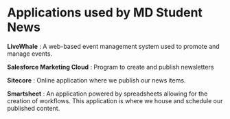 

# **Applications used by MD Student News**

**LiveWhale** 
: A web-based event management system used to promote and manage events.

**Salesforce Marketing Cloud** 
: Program to create and publish newsletters

**Sitecore** 
: Online application where we publish our news items.

**Smartsheet**
: An application powered by spreadsheets allowing for the creation of workflows. This application is where we house and schedule our published content.
